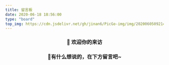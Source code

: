```yaml
---
title: 留言板
date: 2020-06-18 18:56:00
type: "board"
top_img: https://cdn.jsdelivr.net/gh/jinan6/PicGo-img/img/20200605092143.jpg
---
```




<center></center>


### <center>🍭 欢迎你的来访</center>

### <center>🍭有什么想说的，在下方留言吧~</center>

